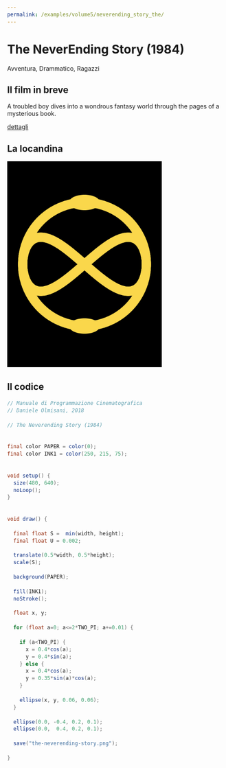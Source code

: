 ```yaml
---
permalink: /examples/volume5/neverending_story_the/
---
```

# The NeverEnding Story (1984)

Avventura, Drammatico, Ragazzi

## Il film in breve
A troubled boy dives into a wondrous fantasy world through the pages of a mysterious book.

[dettagli](https://www.imdb.com/title/tt0088323/)

## La locandina
<img src="the-neverending-story.png"  width="360px" title="The NeverEnding Story">


## Il codice
```java
// Manuale di Programmazione Cinematografica
// Daniele Olmisani, 2018

// The Neverending Story (1984)


final color PAPER = color(0);
final color INK1 = color(250, 215, 75);


void setup() {
  size(480, 640);
  noLoop();
}


void draw() {
  
  final float S =  min(width, height);
  final float U = 0.002;
  
  translate(0.5*width, 0.5*height);
  scale(S);
  
  background(PAPER);
  
  fill(INK1);
  noStroke();
  
  float x, y;
  
  for (float a=0; a<=2*TWO_PI; a+=0.01) {
    
    if (a<TWO_PI) {
      x = 0.4*cos(a);
      y = 0.4*sin(a);
    } else {
      x = 0.4*cos(a);
      y = 0.35*sin(a)*cos(a);
    }
    
    ellipse(x, y, 0.06, 0.06);
  }
  
  ellipse(0.0, -0.4, 0.2, 0.1);
  ellipse(0.0,  0.4, 0.2, 0.1);

  save("the-neverending-story.png");

}
```
